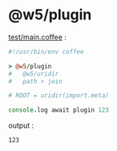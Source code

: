 [‼️]: ✏️README.mdt

# @w5/plugin

[test/main.coffee](./test/main.coffee) :

```coffee
#!/usr/bin/env coffee

> @w5/plugin
#   @w5/uridir
#   path > join

# ROOT = uridir(import.meta)

console.log await plugin 123
```

output :

```
123
```
